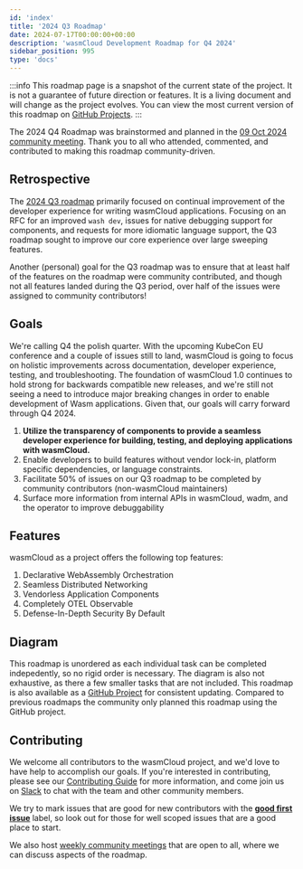 ```yaml
---
id: 'index'
title: '2024 Q3 Roadmap'
date: 2024-07-17T00:00:00+00:00
description: 'wasmCloud Development Roadmap for Q4 2024'
sidebar_position: 995
type: 'docs'
---
```


:::info
This roadmap page is a snapshot of the current state of the project. It is not a guarantee of future direction or features. It is a living document and will change as the project evolves. You can view the most current version of this roadmap on [GitHub Projects](https://github.com/orgs/wasmCloud/projects/7/views/12).
:::

The 2024 Q4 Roadmap was brainstormed and planned in the [09 Oct 2024 community meeting](/community/2024/10/09/community-meeting). Thank you to all who attended, commented, and contributed to making this roadmap community-driven.

## Retrospective

The [2024 Q3 roadmap](./2024-q3.md) primarily focused on continual improvement of the developer experience for writing wasmCloud applications. Focusing on an RFC for an improved `wash dev`, issues for native debugging support for components, and requests for more idiomatic language support, the Q3 roadmap sought to improve our core experience over large sweeping features.

Another (personal) goal for the Q3 roadmap was to ensure that at least half of the features on the roadmap were community contributed, and though not all features landed during the Q3 period, over half of the issues were assigned to community contributors!

## Goals

We're calling Q4 the polish quarter. With the upcoming KubeCon EU conference and a couple of issues still to land, wasmCloud is going to focus on holistic improvements across documentation, developer experience, testing, and troubleshooting. The foundation of wasmCloud 1.0 continues to hold strong for backwards compatible new releases, and we're still not seeing a need to introduce major breaking changes in order to enable development of Wasm applications. Given that, our goals will carry forward through Q4 2024.

1. **Utilize the transparency of components to provide a seamless developer experience for building, testing, and deploying applications with wasmCloud.**
1. Enable developers to build features without vendor lock-in, platform specific dependencies, or language constraints.
1. Facilitate 50% of issues on our Q3 roadmap to be completed by community contributors (non-wasmCloud maintainers)
1. Surface more information from internal APIs in wasmCloud, wadm, and the operator to improve debuggability

## Features

wasmCloud as a project offers the following top features:

1. Declarative WebAssembly Orchestration
1. Seamless Distributed Networking
1. Vendorless Application Components
1. Completely OTEL Observable
1. Defense-In-Depth Security By Default

## Diagram

This roadmap is unordered as each individual task can be completed indepedently, so no rigid order is necessary. The diagram is also not exhaustive, as there a few smaller tasks that are not included. This roadmap is also available as a [GitHub Project](https://github.com/orgs/wasmCloud/projects/7/views/12) for consistent updating. Compared to previous roadmaps the community only planned this roadmap using the GitHub project.

## Contributing

We welcome all contributors to the wasmCloud project, and we'd love to have help to accomplish our goals. If you're interested in contributing, please see our [Contributing Guide](https://github.com/wasmCloud/wasmCloud/blob/main/CONTRIBUTING.md) for more information, and come join us on [Slack](https://slack.wasmcloud.com) to chat with the team and other community members.

We try to mark issues that are good for new contributors with the [**good first issue**](https://github.com/wasmCloud/wasmCloud/contribute) label, so look out for those for well scoped issues that are a good place to start.

We also host [weekly community meetings](https://calendar.google.com/calendar/u/0/embed?src=c_6cm5hud8evuns4pe5ggu3h9qrs@group.calendar.google.com) that are open to all, where we can discuss aspects of the roadmap.
